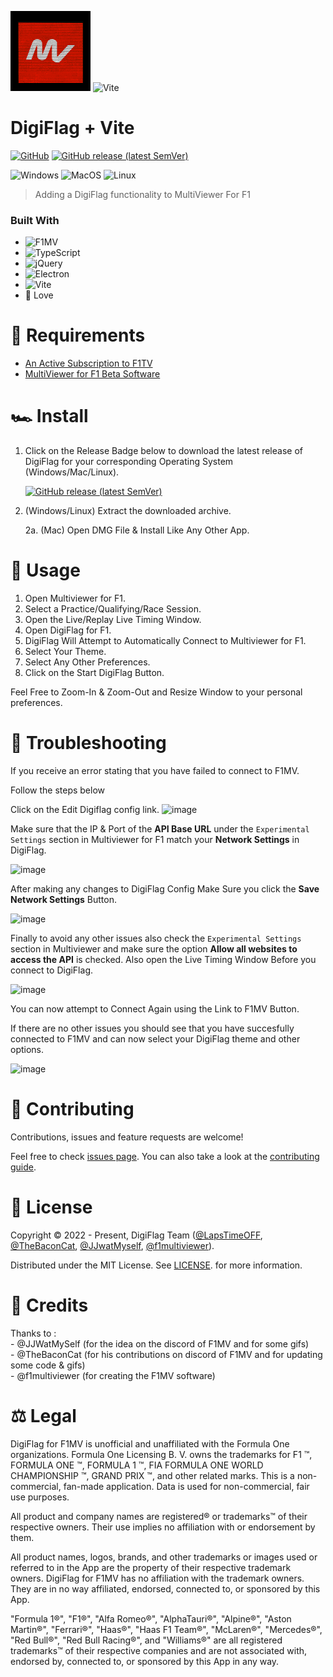 <img src="./src/renderer/assets/logos/DigiFlag.png" alt="DigiFlagLogo" width="128"/> <img src="https://user-images.githubusercontent.com/11319293/218509478-f1cf9819-560e-4aa4-bdba-09eec2c8f264.png" alt="Vite" width="128"/>

# DigiFlag + Vite

[![GitHub](https://img.shields.io/github/license/LapsTimeOFF/DigiFlag_F1MV?color=blue&style=for-the-badge)](LICENSE)
[![GitHub release (latest SemVer)](https://img.shields.io/github/v/release/LapsTimeOFF/DigiFlag_F1MV?color=%235FAD56&include_prereleases&style=for-the-badge)](https://github.com/LapsTimeOFF/DigiFlag_F1MV/releases/latest)

![Windows](https://img.shields.io/badge/Windows-0078D6?style=for-the-badge&logo=windows&logoColor=white)
![MacOS](https://img.shields.io/badge/mac%20os-000000?style=for-the-badge&logo=apple&logoColor=white)
![Linux](https://img.shields.io/badge/Linux-FCC624?style=for-the-badge&logo=linux&logoColor=black)

> Adding a DigiFlag functionality to MultiViewer For F1

### Built With

-   ![F1MV](https://img.shields.io/badge/MultiViewer%20For%20F1-fb1e07.svg?style=for-the-badge&logo=f1&logoColor=white)
-   ![TypeScript](https://img.shields.io/badge/typescript-%23007ACC.svg?style=for-the-badge&logo=typescript&logoColor=white)
-   ![jQuery](https://img.shields.io/badge/jquery-%230769AD.svg?style=for-the-badge&logo=jquery&logoColor=white)
-   ![Electron](https://img.shields.io/badge/Electron-191970?style=for-the-badge&logo=Electron&logoColor=white&color=1b1c26)
-   ![Vite](https://img.shields.io/badge/vite-%23646CFF.svg?style=for-the-badge&logo=vite&logoColor=yellow)
-   💚 Love

# 🚩 Requirements

-   [An Active Subscription to F1TV](https://f1tv.formula1.com/)
-   [MultiViewer for F1 Beta Software](https://beta.f1mv.com/)

# 🏎️ Install

1. Click on the Release Badge below to download the latest release of DigiFlag for your corresponding Operating System (Windows/Mac/Linux).

    [![GitHub release (latest SemVer)](https://img.shields.io/github/v/release/LapsTimeOFF/DigiFlag_F1MV?color=%235FAD56&include_prereleases&style=for-the-badge)](https://github.com/LapsTimeOFF/DigiFlag_F1MV/releases/latest)

2. (Windows/Linux) Extract the downloaded archive.

    2a. (Mac) Open DMG File & Install Like Any Other App.

# 🏁 Usage

1. Open Multiviewer for F1.
2. Select a Practice/Qualifying/Race Session.
3. Open the Live/Replay Live Timing Window.
4. Open DigiFlag for F1.
5. DigiFlag Will Attempt to Automatically Connect to Multiviewer for F1.
6. Select Your Theme.
7. Select Any Other Preferences.
8. Click on the Start DigiFlag Button.

Feel Free to Zoom-In & Zoom-Out and Resize Window to your personal preferences.

# 🧰 Troubleshooting

If you receive an error stating that you have failed to connect to F1MV.

Follow the steps below

Click on the Edit Digiflag config link.
![image](https://user-images.githubusercontent.com/11319293/198863136-e817ed78-34c6-45f9-9425-6cbd8f2b9de7.png)

Make sure that the IP & Port of the **API Base URL** under the `Experimental Settings` section in Multiviewer for F1 match your **Network Settings** in DigiFlag.

![image](https://user-images.githubusercontent.com/11319293/198863293-2845feac-5427-4368-a585-6672712af15b.png)

After making any changes to DigiFlag Config Make Sure you click the **Save Network Settings** Button.

![image](https://user-images.githubusercontent.com/11319293/198863216-e0d67528-bf1a-4e42-a390-977e5ee3fe4f.png)

Finally to avoid any other issues also check the `Experimental Settings` section in Multiviewer and make sure the option **Allow all websites to access the API** is checked. Also open the Live Timing Window Before you connect to DigiFlag.

![image](https://user-images.githubusercontent.com/11319293/198863380-c106c56e-af2d-418e-a539-e6f94787e626.png)

You can now attempt to Connect Again using the Link to F1MV Button.

If there are no other issues you should see that you have succesfully connected to F1MV and can now select your DigiFlag theme and other options.

![image](https://user-images.githubusercontent.com/11319293/198863694-978293e2-bb52-443d-a9a9-b1a753f27b09.png)

<!-- TODO -->

# 🤝 Contributing

Contributions, issues and feature requests are welcome!

Feel free to check [issues page](https://github.com/LapsTimeOFF/DigiFlag_F1MV/issues). You can also take a look at the [contributing guide](CONTRIBUTING).

# 📜 License

Copyright © 2022 - Present, DigiFlag Team ([@LapsTimeOFF](https://github.com/LapsTimeOFF), [@TheBaconCat](https://github.com/TheBaconCat), [@JJwatMyself](https://github.com/JJWatMyself), [@f1multiviewer](https://beta.f1mv.com/)).

Distributed under the MIT License. See [LICENSE](./LICENSE). for more information.

# 📝 Credits

Thanks to :<br> - @JJWatMySelf (for the idea on the discord of F1MV and for some gifs)<br> - @TheBaconCat (for his contributions on discord of F1MV and for updating some code & gifs)<br> - @f1multiviewer (for creating the F1MV software)

# ⚖️ Legal

DigiFlag for F1MV is unofficial and unaffiliated with the Formula One organizations. Formula One Licensing B. V. owns the trademarks for F1 ™, FORMULA ONE ™, FORMULA 1 ™,
FIA FORMULA ONE WORLD CHAMPIONSHIP ™, GRAND PRIX ™, and other related marks. This is a non-commercial, fan-made application. Data is used for non-commercial, fair use purposes.

All product and company names are registered® or trademarks™ of their respective
owners. Their use implies no affiliation with or endorsement by them.

All product names, logos, brands, and other trademarks or images used or referred to in
the App are the property of their respective trademark owners. DigiFlag for F1MV has no
affiliation with the trademark owners. They are in no way affiliated, endorsed, connected
to, or sponsored by this App.

"Formula 1®", "F1®", "Alfa Romeo®",
"AlphaTauri®", "Alpine®", "Aston Martin®",
"Ferrari®", "Haas®", "Haas F1 Team®",
"McLaren®", "Mercedes®", "Red Bull®", "Red
Bull Racing®", and "Williams®" are all registered trademarks™
of their respective companies and are not associated with, endorsed by, connected to, or
sponsored by this App in any way.
